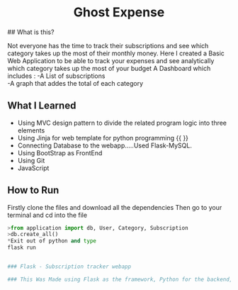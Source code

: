 <h1 align="center">Ghost Expense</h1>
## What is this?

Not everyone has the time to track their subscriptions and see which category takes up the most of their monthly money. Here I created a Basic Web Application to be able to track your expenses and see analytically which category takes up the most of your budget
A Dashboard which includes :
-A List of subscriptions  
-A graph that addes the total of each category 

## What I Learned
* Using MVC design pattern to divide the related program logic into three elements
* Using Jinja for web template for python programming {{ }}
* Connecting Database to the webapp.....Used Flask-MySQL.
* Using BootStrap as FrontEnd
* Using Git
* JavaScript

## How to Run
Firstly clone the files and download all the dependencies
Then go to your terminal and cd into the file
```python
>from application import db, User, Category, Subscription
>db.create_all()
*Exit out of python and type
flask run


### Flask - Subscription tracker webapp 

### This Was Made using Flask as the framework, Python for the backend, Javascript for interactive graph, html & css (bootstrap) for frontend. 
